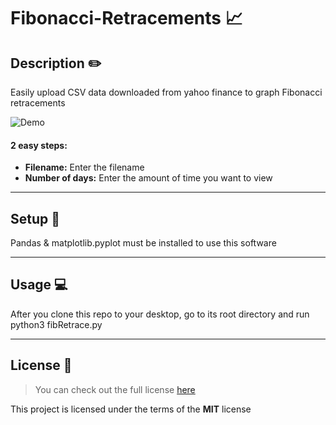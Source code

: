 
Fibonacci-Retracements :chart_with_upwards_trend:
============

## Description :pencil2:
Easily upload CSV data downloaded from yahoo finance to graph Fibonacci retracements


![Demo](https://i.imgur.com/F293AhO.png)


#### 2 easy steps:
- **Filename:** Enter the filename
- **Number of days:** Enter the amount of time you want to view

---

## Setup :wrench:
Pandas & matplotlib.pyplot must be installed to use this software

---

## Usage :computer:
After you clone this repo to your desktop, go to its root directory and run python3 fibRetrace.py 

---

## License :scroll:
>You can check out the full license [here](https://github.com/MatthewSzurkowski/Fibonacci-Retracements/blob/main/LICENSE)

This project is licensed under the terms of the **MIT** license
